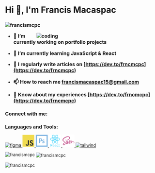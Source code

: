<h1 align="left">Hi 👋, I'm Francis Macaspac</h1>
<h3 align="left>I love building websites 🚀. It may seem weird, but I have a love-hate relationship with with pineapple on pizza—I sometimes eat it 🍍🍕 and sometimes don't.</h3>

<p align="left"> <img src="https://komarev.com/ghpvc/?username=francismcpc&label=Profile%20views&color=0e75b6&style=flat" alt="francismcpc" /> </p>
<img align="right" alt="coding" width="400 src="![profile](https://github.com/francismcpc/francismcpc/assets/119109562/339daab4-7cc6-45d6-b993-375aa3eeee33)">

- 🔭 I’m currently working on **portfolio projects**

- 🌱 I’m currently learning **JavaScript & React**

- 📝 I regularly write articles on [https://dev.to/frncmcpc](https://dev.to/frncmcpc)

- 📫 How to reach me **francismacaspac15@gmail.com**

- 📄 Know about my experiences [https://dev.to/frncmcpc](https://dev.to/frncmcpc)

<h3 align="left">Connect with me:</h3>
<p align="left">
</p>


<h3 align="left">Languages and Tools:</h3>
<p align="left"> <a href="https://www.figma.com/" target="_blank" rel="noreferrer"> <img src="https://www.vectorlogo.zone/logos/figma/figma-icon.svg" alt="figma" width="40" height="40"/> </a> <a href="https://developer.mozilla.org/en-US/docs/Web/JavaScript" target="_blank" rel="noreferrer"> <img src="https://raw.githubusercontent.com/devicons/devicon/master/icons/javascript/javascript-original.svg" alt="javascript" width="40" height="40"/> </a> <a href="https://www.photoshop.com/en" target="_blank" rel="noreferrer"> <img src="https://raw.githubusercontent.com/devicons/devicon/master/icons/photoshop/photoshop-line.svg" alt="photoshop" width="40" height="40"/> </a> <a href="https://reactjs.org/" target="_blank" rel="noreferrer"> <img src="https://raw.githubusercontent.com/devicons/devicon/master/icons/react/react-original-wordmark.svg" alt="react" width="40" height="40"/> </a> <a href="https://sass-lang.com" target="_blank" rel="noreferrer"> <img src="https://raw.githubusercontent.com/devicons/devicon/master/icons/sass/sass-original.svg" alt="sass" width="40" height="40"/> </a> <a href="https://tailwindcss.com/" target="_blank" rel="noreferrer"> <img src="https://www.vectorlogo.zone/logos/tailwindcss/tailwindcss-icon.svg" alt="tailwind" width="40" height="40"/> </a> </p>

<p><img align="left" src="https://github-readme-stats.vercel.app/api/top-langs?username=francismcpc&show_icons=true&locale=en&layout=compact" alt="francismcpc" /></p>

<p>&nbsp;<img align="center" src="https://github-readme-stats.vercel.app/api?username=francismcpc&show_icons=true&locale=en" alt="francismcpc" /></p>

<p><img align="center" src="https://github-readme-streak-stats.herokuapp.com/?user=francismcpc&" alt="francismcpc" /></p>
  

